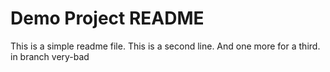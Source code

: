 # Demo Project README

This is a simple readme file.
This is a second line.
And one more for a third. in branch very-bad